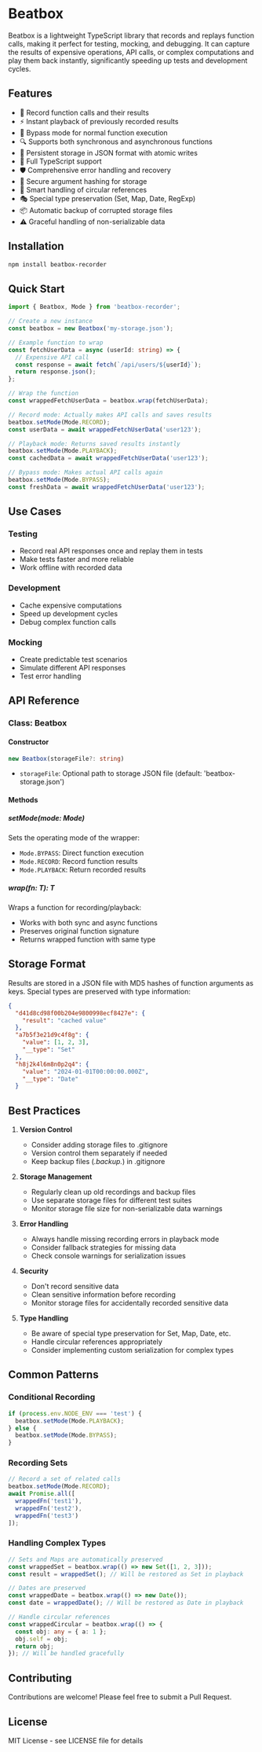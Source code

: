 # Beatbox

Beatbox is a lightweight TypeScript library that records and replays function calls, making it perfect for testing, mocking, and debugging. It can capture the results of expensive operations, API calls, or complex computations and play them back instantly, significantly speeding up tests and development cycles.

## Features

- 🎯 Record function calls and their results
- ⚡ Instant playback of previously recorded results
- 🔄 Bypass mode for normal function execution
- 🔍 Supports both synchronous and asynchronous functions
- 💾 Persistent storage in JSON format with atomic writes
- 📝 Full TypeScript support
- 🛡️ Comprehensive error handling and recovery
- 🔐 Secure argument hashing for storage
- 🔁 Smart handling of circular references
- 🎭 Special type preservation (Set, Map, Date, RegExp)
- 📦 Automatic backup of corrupted storage files
- ⚠️ Graceful handling of non-serializable data

## Installation

```bash
npm install beatbox-recorder
```

## Quick Start

```typescript
import { Beatbox, Mode } from 'beatbox-recorder';

// Create a new instance
const beatbox = new Beatbox('my-storage.json');

// Example function to wrap
const fetchUserData = async (userId: string) => {
  // Expensive API call
  const response = await fetch(`/api/users/${userId}`);
  return response.json();
};

// Wrap the function
const wrappedFetchUserData = beatbox.wrap(fetchUserData);

// Record mode: Actually makes API calls and saves results
beatbox.setMode(Mode.RECORD);
const userData = await wrappedFetchUserData('user123');

// Playback mode: Returns saved results instantly
beatbox.setMode(Mode.PLAYBACK);
const cachedData = await wrappedFetchUserData('user123');

// Bypass mode: Makes actual API calls again
beatbox.setMode(Mode.BYPASS);
const freshData = await wrappedFetchUserData('user123');
```

## Use Cases

### Testing
- Record real API responses once and replay them in tests
- Make tests faster and more reliable
- Work offline with recorded data

### Development
- Cache expensive computations
- Speed up development cycles
- Debug complex function calls

### Mocking
- Create predictable test scenarios
- Simulate different API responses
- Test error handling

## API Reference

### Class: Beatbox

#### Constructor
```typescript
new Beatbox(storageFile?: string)
```
- `storageFile`: Optional path to storage JSON file (default: 'beatbox-storage.json')

#### Methods

##### setMode(mode: Mode)
Sets the operating mode of the wrapper:
- `Mode.BYPASS`: Direct function execution
- `Mode.RECORD`: Record function results
- `Mode.PLAYBACK`: Return recorded results

##### wrap<T>(fn: T): T
Wraps a function for recording/playback:
- Works with both sync and async functions
- Preserves original function signature
- Returns wrapped function with same type

## Storage Format

Results are stored in a JSON file with MD5 hashes of function arguments as keys. Special types are preserved with type information:

```json
{
  "d41d8cd98f00b204e9800998ecf8427e": {
    "result": "cached value"
  },
  "a7b5f3e21d9c4f8g": {
    "value": [1, 2, 3],
    "__type": "Set"
  },
  "h8j2k4l6m8n0p2q4": {
    "value": "2024-01-01T00:00:00.000Z",
    "__type": "Date"
  }
```

## Best Practices

1. **Version Control**
   - Consider adding storage files to .gitignore
   - Version control them separately if needed
   - Keep backup files (*.backup.*) in .gitignore

2. **Storage Management**
   - Regularly clean up old recordings and backup files
   - Use separate storage files for different test suites
   - Monitor storage file size for non-serializable data warnings

3. **Error Handling**
   - Always handle missing recording errors in playback mode
   - Consider fallback strategies for missing data
   - Check console warnings for serialization issues

4. **Security**
   - Don't record sensitive data
   - Clean sensitive information before recording
   - Monitor storage files for accidentally recorded sensitive data

5. **Type Handling**
   - Be aware of special type preservation for Set, Map, Date, etc.
   - Handle circular references appropriately
   - Consider implementing custom serialization for complex types

## Common Patterns

### Conditional Recording

```typescript
if (process.env.NODE_ENV === 'test') {
  beatbox.setMode(Mode.PLAYBACK);
} else {
  beatbox.setMode(Mode.BYPASS);
}
```

### Recording Sets

```typescript
// Record a set of related calls
beatbox.setMode(Mode.RECORD);
await Promise.all([
  wrappedFn('test1'),
  wrappedFn('test2'),
  wrappedFn('test3')
]);
```

### Handling Complex Types

```typescript
// Sets and Maps are automatically preserved
const wrappedSet = beatbox.wrap(() => new Set([1, 2, 3]));
const result = wrappedSet(); // Will be restored as Set in playback

// Dates are preserved
const wrappedDate = beatbox.wrap(() => new Date());
const date = wrappedDate(); // Will be restored as Date in playback

// Handle circular references
const wrappedCircular = beatbox.wrap(() => {
  const obj: any = { a: 1 };
  obj.self = obj;
  return obj;
}); // Will be handled gracefully
```

## Contributing

Contributions are welcome! Please feel free to submit a Pull Request.

## License

MIT License - see LICENSE file for details